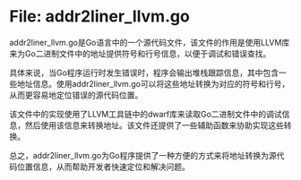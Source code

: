# File: addr2liner_llvm.go

addr2liner_llvm.go是Go语言中的一个源代码文件，该文件的作用是使用LLVM库来为Go二进制文件中的地址提供符号和行号信息，以便于调试和错误查找。

具体来说，当Go程序运行时发生错误时，程序会输出堆栈跟踪信息，其中包含一些地址信息。使用addr2liner_llvm.go可以将这些地址转换为对应的符号和行号，从而更容易地定位错误的源代码位置。

该文件中的实现使用了LLVM工具链中的dwarf库来读取Go二进制文件中的调试信息，然后使用该信息来转换地址。该文件还提供了一些辅助函数来协助实现这些转换。

总之，addr2liner_llvm.go为Go程序提供了一种方便的方式来将地址转换为源代码位置信息，从而帮助开发者快速定位和解决问题。

